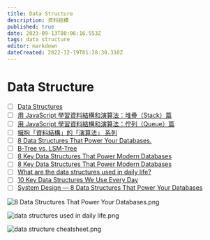 ```yaml
---
title: Data Structure
description: 資料結構
published: true
date: 2023-09-13T00:06:16.553Z
tags: data structure
editor: markdown
dateCreated: 2022-12-19T01:28:30.310Z
---
```


# Data Structure
- [ ] [Data Structures](https://www.geeksforgeeks.org/data-structures/)
- [ ] [用 JavaScript 學習資料結構和演算法：堆疊（Stack）篇](https://blog.techbridge.cc/2016/06/24/javascript-data-structure-algorithm-stack/)
- [ ] [用 JavaScript 學習資料結構和演算法：佇列（Queue）篇](https://blog.techbridge.cc/2016/12/10/javascript-data-structure-algorithm-queue/)
- [ ] [擁抱「資料結構」的「演算法」 系列](https://ithelp.ithome.com.tw/users/20129841/ironman/3300)
- [ ] [8 Data Structures That Power Your Databases.](https://blog.bytebytego.com/p/8-data-structures-that-power-your?utm_source=profile&utm_medium=reader2)
- [ ] [B-Tree vs. LSM-Tree](https://blog.bytebytego.com/p/ep29-online-gaming-protocol?utm_source=profile&utm_medium=reader2)
- [ ] [8 Key Data Structures That Power Modern Databases](https://blog.bytebytego.com/p/ep-44-how-does-chatgpt-work?utm_source=profile&utm_medium=reader2)
- [ ] [8 Key Data Structures That Power Modern Databases](https://www.youtube.com/watch?v=W_v05d_2RTo&ab_channel=ByteByteGo&loop=0)
- [ ] [What are the data structures used in daily life?](https://blog.bytebytego.com/p/ep55-data-structures-used-in-daily?utm_source=profile&utm_medium=reader2)
- [ ] [10 Key Data Structures We Use Every Day](https://www.youtube.com/watch?v=ouipSd_5ivQ&embeds_referring_euri=https%3A%2F%2Fblog.bytebytego.com%2F&feature=emb_imp_woyt&ab_channel=ByteByteGo)
- [ ] [System Design — 8 Data Structures That Power Your Databases](https://medium.com/@maheshsaini.sec/system-design-8-data-structures-that-power-your-databases-98ea40bf863)

![8 Data Structures That Power Your Databases.png](http://192.168.25.60:8000/files/file_storage/c53a57a4.png)

![data structures used in daily life.png](http://192.168.25.60:8000/files/file_storage/f8ace0be.png)

![data structure cheatsheet.png](http://192.168.25.60:8000/files/file_storage/e1089844.png)

